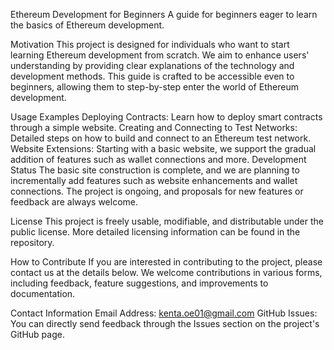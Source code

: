 Ethereum Development for Beginners
A guide for beginners eager to learn the basics of Ethereum development.

Motivation
This project is designed for individuals who want to start learning Ethereum development from scratch. We aim to enhance users' understanding by providing clear explanations of the technology and development methods. This guide is crafted to be accessible even to beginners, allowing them to step-by-step enter the world of Ethereum development.

Usage Examples
Deploying Contracts: Learn how to deploy smart contracts through a simple website.
Creating and Connecting to Test Networks: Detailed steps on how to build and connect to an Ethereum test network.
Website Extensions: Starting with a basic website, we support the gradual addition of features such as wallet connections and more.
Development Status
The basic site construction is complete, and we are planning to incrementally add features such as website enhancements and wallet connections. The project is ongoing, and proposals for new features or feedback are always welcome.

License
This project is freely usable, modifiable, and distributable under the public license. More detailed licensing information can be found in the repository.

How to Contribute
If you are interested in contributing to the project, please contact us at the details below. We welcome contributions in various forms, including feedback, feature suggestions, and improvements to documentation.

Contact Information
Email Address: kenta.oe01@gmail.com
GitHub Issues: You can directly send feedback through the Issues section on the project's GitHub page.